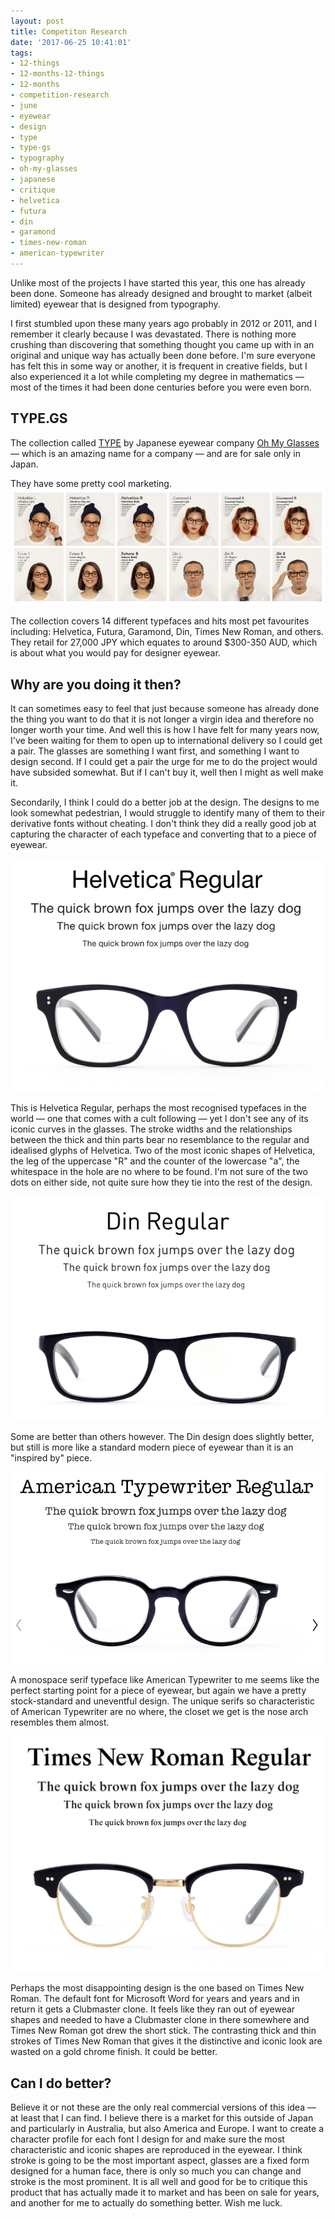 ```yaml
---
layout: post
title: Competiton Research
date: '2017-06-25 10:41:01'
tags:
- 12-things
- 12-months-12-things
- 12-months
- competition-research
- june
- eyewear
- design
- type
- type-gs
- typography
- oh-my-glasses
- japanese
- critique
- helvetica
- futura
- din
- garamond
- times-new-roman
- american-typewriter
---
```


Unlike most of the projects I have started this year, this one has already been done. Someone has already designed and brought to market (albeit limited) eyewear that is designed from typography. 

I first stumbled upon these many years ago probably in 2012 or 2011, and I remember it clearly because I was devastated. There is nothing more crushing than discovering that something thought you came up with in an original and unique way has actually been done before. I'm sure everyone has felt this in some way or another, it is  frequent in creative fields, but I also experienced it a lot while completing my degree in mathematics — most of the times it had been done centuries before you were even born. 

## TYPE.GS

The collection called [TYPE](http://type.gs) by Japanese eyewear company [Oh My Glasses](https://www.ohmyglasses.jp) — which is an amazing name for a company — and are for sale only in Japan.

They have some pretty cool marketing. 
![TYPE.GS marketing image](/content/images/2017/06/11009221_1600348206845754_4086282558641848917_n.jpg)

The collection covers 14 different typefaces and hits most pet favourites including: Helvetica, Futura, Garamond, Din, Times New Roman, and others. They retail for 27,000 JPY which equates to around $300-350 AUD, which is about what you would pay for designer eyewear.

## Why are you doing it then?

It can sometimes easy to feel that just because someone has already done the thing you want to do that it is not longer a virgin idea and therefore no longer worth your time. And well this is how I have felt for many years now, I've been waiting for them to open up to international delivery so I could get a pair. The glasses are something I want first, and something I want to design second. If I could get a pair the urge for me to do the project would have subsided somewhat. But if I can't buy it, well then I might as well make it.

Secondarily, I think I could do a better job at the design. The designs to me look somewhat pedestrian, I would struggle to identify many of them to their derivative fonts without cheating. I don't think they did a really good job at capturing the character of each typeface and converting that to a piece of eyewear.

![Helvetica Regular by TYPE.GS](/content/images/2017/06/Screen-Shot-2017-06-25-at-6.52.21-pm.png)

This is Helvetica Regular, perhaps the most recognised typefaces in the world — one that comes with a cult following — yet I don't see any of its iconic curves in the glasses. The stroke widths and the relationships between the thick and thin parts bear no resemblance to the regular and idealised glyphs of Helvetica. Two of the most iconic shapes of Helvetica, the leg of the uppercase "R" and the counter of the lowercase "a", the whitespace in the hole are no where to be found. I'm not sure of the two dots on either side, not quite sure how they tie into the rest of the design.

![Din by TYPE.GS](/content/images/2017/06/Screen-Shot-2017-06-25-at-7.18.34-pm.png)

Some are better than others however. The Din design does slightly better, but still is more like a standard modern piece of eyewear than it is an "inspired by" piece. 

![American Typewriters by TYPE.GS](/content/images/2017/06/Screen-Shot-2017-06-25-at-7.55.35-pm.png)

A monospace serif typeface like American Typewriter to me seems like the perfect starting point for a piece of eyewear, but again we have a pretty stock-standard and uneventful design. The unique serifs so characteristic of American Typewriter are no where, the closet we get is the nose arch resembles them almost.

![Times New Roman by TYPE.GS](/content/images/2017/06/Screen-Shot-2017-06-25-at-8.04.18-pm.png)

Perhaps the most disappointing design is the one based on Times New Roman. The default font for Microsoft Word for years and years and in return it gets a Clubmaster clone. It feels like they ran out of eyewear shapes and needed to have a Clubmaster clone in there somewhere and Times New Roman got drew the short stick. The contrasting thick and thin strokes of Times New Roman that gives it the distinctive and iconic look are wasted on a gold chrome finish. It could be better.

## Can I do better?

Believe it or not these are the only real commercial versions of this idea — at least that I can find. I believe there is a market for this outside of Japan and particularly in Australia, but also America and Europe. I want to create a character profile for each font I design for and make sure the most characteristic and iconic shapes are reproduced in the eyewear. I think stroke is going to be the most important aspect, glasses are a fixed form designed for a human face, there is only so much you can change and stroke is the most prominent. It is all well and good for be to critique this product that has actually made it to market and has been on sale for years, and another for me to actually do something better. Wish me luck.